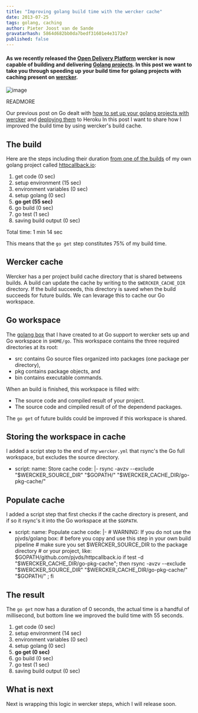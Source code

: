 ```yaml
---
title: "Improving golang build time with the wercker cache"
date: 2013-07-25
tags: golang, caching
author: Pieter Joost van de Sande
gravatarhash: 5864d682bb0da7bedf31601e4e3172e7
published: false
---
```


<h4 class="subheader">
As we recently released the <a
href="http://blog.wercker.com/2013/07/22/Announcing-the-Open-Delivery-platform.html">Open
Delivery Platform</a> wercker is now capable of building and delivering
<a href="http://devcenter.wercker.com/articles/languages/go.html">Golang
projects</a>. In this post we want to take you through speeding up your
build time for golang projects with caching present on <a
href="http://wercker.com">wercker</a>.
</h4>

![image](http://f.cl.ly/items/0o2L381f1S3w2V1n2Q1o/EB41D256-9697-407A-9883-A1BE1AFF8674.jpg)

READMORE

Our previous post on Go dealt with [how to set up your golang projects
with wercker](http://blog.wercker.com/2013/07/10/Golang-on-wercker.html)
and [deploying them](http://blog.wercker.com/2013/07/10/deploying-golang-to-heroku.html) to Heroku
In this post I want to share how I improved the build time by using wercker's build cache.

## The build

Here are the steps including their duration [from one of the builds](https://app.wercker.com/#build/51dfef45bf67fc2f7500046a) 
of my own golang project called [httpcallback.io](https://github.com/pjvds/httpcallback.io):

1. get code (0 sec)
2. setup environment (15 sec)
3. environment variables (0 sec)
4. setup golang (0 sec)
5. **go get (55 sec)**
6. go build (0 sec)
7. go test (1 sec)
8. saving build output (0 sec)

Total time: 1 min 14 sec

This means that the `go get` step constitutes 75% of my build time.

## Wercker cache

Wercker has a per project build cache directory that is shared betweens builds.
A build can update the cache by writing to the `$WERCKER_CACHE_DIR` directory. If the build succeeds, this directory is saved when the build succeeds for future builds. We can levarage this to cache our Go workspace.

## Go workspace

The [golang box](https://github.com/pjvds/box-golang) that I have created to at Go support to wercker sets up and Go workspace in `$HOME/go`. This workspace contains the three required directories at its root:

* src contains Go source files organized into packages (one package per directory),
* pkg contains package objects, and
* bin contains executable commands.

When an build is finished, this workspace is filled with:

* The source code and compiled result of your project.
* The source code and cimpiled result of of the dependend packages.

The `go get` of future builds could be improved if this workspace is shared.

## Storing the workspace in cache

I added a script step to the end of my `wercker.yml` that rsync's the Go full workspace, but excludes the source directory.

  - script:
          name: Store cache
          code: |-
              rsync -avzv --exclude "$WERCKER_SOURCE_DIR" "$GOPATH/" "$WERCKER_CACHE_DIR/go-pkg-cache/"

## Populate cache

I added a script step that first checks if the cache directory is present, and if so it rsync's it into the Go workspace at the `$GOPATH`.

  - script:
      name: Populate cache
      code: |-
        # WARNING: If you do not use the pjvds/golang box:
        # before you copy and use this step in your own build pipeline
        # make sure you set $WERCKER_SOURCE_DIR to the package directory
        # or your project, like: $GOPATH/github.com/pjvds/httpcallback.io
          if test -d "$WERCKER_CACHE_DIR/go-pkg-cache"; then rsync -avzv --exclude "$WERCKER_SOURCE_DIR" "$WERCKER_CACHE_DIR/go-pkg-cache/" "$GOPATH/" ; fi

## The result

The `go get` now has a duration of 0 seconds, the actual time is a handful of millisecond, but bottom line we improved the build time with 55 seconds.

  1. get code (0 sec)
  2. setup environment (14 sec)
  3. environment variables (0 sec)
  4. setup golang (0 sec)
  5. **go get (0 sec)**
  6. go build (0 sec)
  7. go test (1 sec)
  8. saving build output (0 sec)

## What is next

Next is wrapping this logic in wercker steps, which I will release soon.
